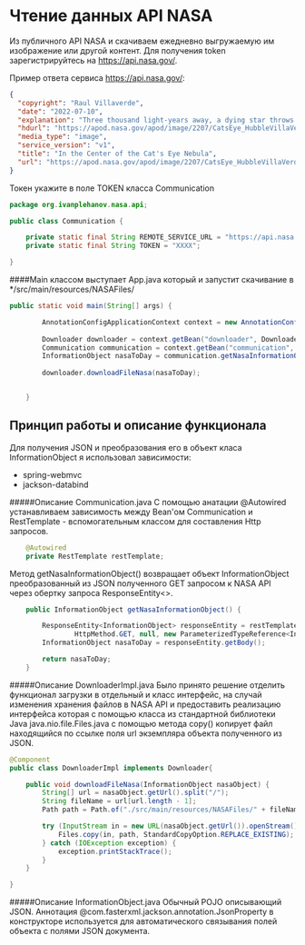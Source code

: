 # Чтение данных API NASA 
Из публичного API NASA и скачиваем ежедневно выгружаемую им изображение или другой контент. 
Для получения token зарегистрируйтесь на https://api.nasa.gov/.

Пример ответа сервиса https://api.nasa.gov/:
```json
{
  "copyright": "Raul Villaverde",
  "date": "2022-07-10",
  "explanation": "Three thousand light-years away, a dying star throws off shells of glowing gas. This image from the Hubble Space Telescope reveals the Cat's Eye Nebula (NGC 6543), to be one of the most complex planetary nebulae known. Spanning half a light-year, the features seen in the Cat's Eye are so complex that astronomers suspect the bright central object may actually be a binary star system. The term planetary nebula, used to describe this general class of objects, is misleading. Although these objects may appear round and planet-like in small telescopes, high resolution images with large telescopes reveal them to be stars surrounded by cocoons of gas blown off in the late stages of stellar evolution. Gazing into this Cat's Eye, astronomers may well be seeing more than detailed structure, they may be seeing the fate of our Sun, destined to enter its own planetary nebula phase of evolution ... in about 5 billion years.",
  "hdurl": "https://apod.nasa.gov/apod/image/2207/CatsEye_HubbleVillaVerde_960.jpg",
  "media_type": "image",
  "service_version": "v1",
  "title": "In the Center of the Cat's Eye Nebula",
  "url": "https://apod.nasa.gov/apod/image/2207/CatsEye_HubbleVillaVerde_960.jpg"
}
```
Токен укажите в поле TOKEN класса Communication
```java
package org.ivanplehanov.nasa.api;

public class Communication {

    private static final String REMOTE_SERVICE_URL = "https://api.nasa.gov/planetary/apod?api_key=";
    private static final String TOKEN = "XXXX";

}
```
####Main классом выступает App.java который и запустит скачивание в */src/main/resources/NASAFiles/
```java
public static void main(String[] args) {

        AnnotationConfigApplicationContext context = new AnnotationConfigApplicationContext(MyConfig.class);
        
        Downloader downloader = context.getBean("downloader", Downloader.class);
        Communication communication = context.getBean("communication", Communication.class);
        InformationObject nasaToDay = communication.getNasaInformationObject();
        
        downloader.downloadFileNasa(nasaToDay);


    }
```
## Принцип работы и описание функционала
Для получения JSON и преобразования его в объект класа InformationObject я использовал зависимости:
* spring-webmvc
* jackson-databind

#####Описание Communication.java
C помощью анатации @Autowired устанавливаем
зависимость между Bean'ом Communication и 
RestTemplate - вспомогательным классом для составления Http запросов.
```java
    @Autowired
    private RestTemplate restTemplate; 
```
Метод getNasaInformationObject() возвращает объект InformationObject преобразованный
из JSON полученного GET запросом к NASA API через обертку запроса ResponseEntity<>.
```java
    public InformationObject getNasaInformationObject() {

        ResponseEntity<InformationObject> responseEntity = restTemplate.exchange(REMOTE_SERVICE_URL + TOKEN,
                HttpMethod.GET, null, new ParameterizedTypeReference<InformationObject>() {});
        InformationObject nasaToDay = responseEntity.getBody();

        return nasaToDay;
    }
```
#####Описание DownloaderImpl.java
Было принято решение отделить функционал загрузки в отдельный и класс интерфейс, на 
случай изменения хранения файлов в NASA API и предоставить реализацию интерфейса
которая с помощью класса из стандартной библиотеки Java
java.nio.file.Files.java с помощью метода copy() копирует файл находящийся 
по ссылке поля url экземпляра объекта полученного из JSON.

```java
@Component
public class DownloaderImpl implements Downloader{

    public void downloadFileNasa(InformationObject nasaObject) {
        String[] url = nasaObject.getUrl().split("/");
        String fileName = url[url.length - 1];
        Path path = Path.of("./src/main/resources/NASAFiles/" + fileName);

        try (InputStream in = new URL(nasaObject.getUrl()).openStream()) {
            Files.copy(in, path, StandardCopyOption.REPLACE_EXISTING);
        } catch (IOException exception) {
            exception.printStackTrace();
        }
    }

}
```
#####Описание InformationObject.java
Обычный POJO описывающий JSON. Аннотация @com.fasterxml.jackson.annotation.JsonProperty в 
конструкторе используется для автоматического связывания полей объекта с полями JSON документа.









